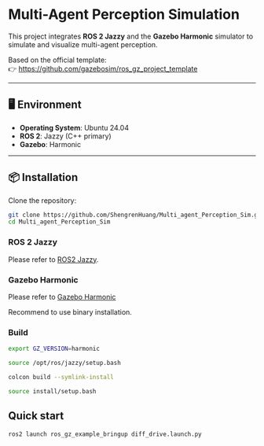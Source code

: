 # Multi-Agent Perception Simulation

This project integrates **ROS 2 Jazzy** and the **Gazebo Harmonic** simulator to simulate and visualize multi-agent perception.

Based on the official template:  
👉 https://github.com/gazebosim/ros_gz_project_template

---

## 🖥️ Environment

- **Operating System**: Ubuntu 24.04
- **ROS 2**: Jazzy (C++ primary)
- **Gazebo**: Harmonic
---

## 📦 Installation

Clone the repository:

```bash
git clone https://github.com/ShengrenHuang/Multi_agent_Perception_Sim.git
cd Multi_agent_Perception_Sim
```
### ROS 2 Jazzy
Please refer to [ROS2 Jazzy](https://docs.ros.org/en/jazzy/Installation.html).

### Gazebo Harmonic 
Please refer to [Gazebo Harmonic](https://gazebosim.org/docs/harmonic/install/)

Recommend to use binary installation.

### Build
```bash
export GZ_VERSION=harmonic

source /opt/ros/jazzy/setup.bash

colcon build --symlink-install

source install/setup.bash
```

## Quick start
```bash
ros2 launch ros_gz_example_bringup diff_drive.launch.py
```
